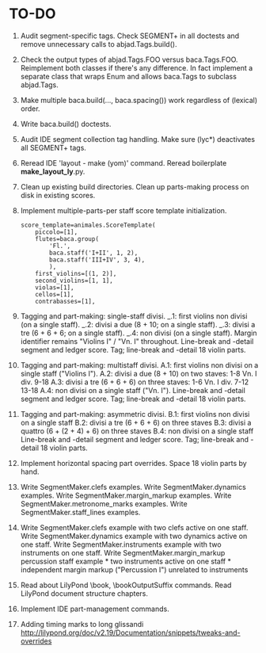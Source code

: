 TO-DO
=====

1.  Audit segment-specific tags.
    Check SEGMENT+ in all doctests and remove unnecessary
    calls to abjad.Tags.build().

2.  Check the output types of abjad.Tags.FOO versus baca.Tags.FOO.
    Reimplement both classes if there's any difference.
    In fact implement a separate class that wraps Enum and allows
    baca.Tags to subclass abjad.Tags.

3.  Make multiple baca.build(..., baca.spacing())
    work regardless of (lexical) order.

4.  Write baca.build() doctests.

5.  Audit IDE segment collection tag handling.
    Make sure (lyc*) deactivates all SEGMENT+ tags.
    
6.  Reread IDE 'layout - make (yom)' command.
    Reread boilerplate __make_layout_ly__.py.

7.  Clean up existing build directories.
    Clean up parts-making process on disk in existing scores.

8.  Implement multiple-parts-per staff score template initialization.

        score_template=animales.ScoreTemplate(
            piccolo=[1],
            flutes=baca.group(
                'Fl.',
                baca.staff('I+II', 1, 2),
                baca.staff('III+IV', 3, 4),
                ),
            first_violins=[(1, 2)],
            second_violins=[1, 1],
            violas=[1],
            cellos=[1],
            contrabasses=[1],

9.  Tagging and part-making: single-staff divisi.
    _.1: first violins non divisi (on a single staff).
    _.2: divisi a due (8 + 10; on a single staff).
    _.3: divisi a tre (6 + 6 + 6; on a single staff).
    _.4: non divisi (on a single staff).
    Margin identifier remains "Violins I" / "Vn. I" throughout.
    Line-break and -detail segment and ledger score.
    Tag; line-break and -detail 18 violin parts.

10. Tagging and part-making: multistaff divisi.
    A.1: first violins non divisi on a single staff ("Violins I").
    A.2: divisi a due (8 + 10) on two staves:
                    1-8
        Vn. I div.
                    9-18
    A.3: divisi a tre (6 + 6 + 6) on three staves:
                    1-6
        Vn. I div.  7-12
                    13-18
    A.4: non divisi on a single staff ("Vn. I").
    Line-break and -detail segment and ledger score.
    Tag; line-break and -detail 18 violin parts.

11. Tagging and part-making: asymmetric divisi.
    B.1: first violins non divisi on a single staff
    B.2: divisi a tre (6 + 6 + 6) on three staves
    B.3: divisi a quattro (6 + (2 + 4) + 6) on three staves
    B.4: non divisi on a single staff
    Line-break and -detail segment and ledger score.
    Tag; line-break and -detail 18 violin parts.

12. Implement horizontal spacing part overrides.
    Space 18 violin parts by hand.

13. Write SegmentMaker.clefs examples.
    Write SegmentMaker.dynamics examples.
    Write SegmentMaker.margin_markup examples.
    Write SegmentMaker.metronome_marks examples.
    Write SegmentMaker.staff_lines examples.

14. Write SegmentMaker.clefs example with two clefs active on one staff.
    Write SegmentMaker.dynamics example with two dynamics active on one staff.
    Write SegmentMaker.instruments example with two instruments on one staff.
    Write SegmentMaker.margin_markup percussion staff example
        * two instruments active on one staff
        * independent margin markup ("Percussion I") unrelated to instruments

15. Read about LilyPond \book, \bookOutputSuffix commands.
    Read LilyPond document structure chapters.

16. Implement IDE part-management commands.

17. Adding timing marks to long glissandi
    http://lilypond.org/doc/v2.19/Documentation/snippets/tweaks-and-overrides

